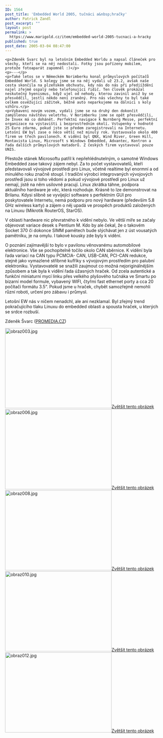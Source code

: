 ```yaml
---
ID: 1564
post_title: 'Embedded World 2005, tučnáci a&nbsp;hračky'
author: Patrick Zandl
post_excerpt: ""
layout: post
permalink: >
  https://www.marigold.cz/item/embedded-world-2005-tucnaci-a-hracky
published: true
post_date: 2005-03-04 08:47:00
---
```

	<p>Zdeněk Švarc byl na letošním Embedded Worldu a napsal článeček pro všechy, kteří se na něj nedostali. Fotky jsou pořízeny mobilem, protože fotoaparát zapomněl :)</p>
	<p>---</p>
	<p>Také letos se v Německém Norimberku konal průmyslových počítačů Embedded World. S kolegy jsme se na něj vydali už 23.2, avšak naše cesta skončila na plzeňském obchvatu, kdy nás do nás při předjíždění najel zřejmě ospalý nebo telefonující řidič. Ten člověk prokázal neskutečný hyenismus, když ujel od nehody, kterou zavinil aniž by se přesvědčil, jestli někdo není zraněný. Pro nás všechny to byl také celkem osvěžující zážitek, běžně auto neparkujeme na dálnici s koly vzhůru.</p>
	<p>Vybaveni novým vozem, vydali jsme se na druhý den dokončit zamýšlenou návštěvu veletrhu. V Norimberku jsme se opět přesvědčili, že Invex má co dohánět. Perfektní navigace k Nurnberg Messe, perfektní organizace na výstavišti i bezprostředním okolí. Vstupenky v hodnotě 25 Euro zdarma, pokud jste se předem zaregistrovali na Internetu. Letošní EW byl zase o něco větší než minulý rok. Vystavovalo okolo 400 firem ve třech pavilonech. K vidění byl QNX, Wind River, Green Hill, Montavista Linux, Microsoft s Windows Embedded, Advantec, Kontron a řada dalších průmyslových matadorů. Z českých firem vystavoval pouze UNIS.
</p>
<!--more-->	<p>Přestože stánek Microsoftu patřil k nepřehlédnutelným, o samotné Windows Embedded zase takový zájem nebyl. Za to počet vystavovatelů, kteří představovali vývojové prostředí pro Linux, včetně realtime byl enormní a od minulého roku značně stoupl. I tradiční výrobci integrovaných vývojových prostředí jsou si toho vědomi a pokud vývojové prostředí pro Linux už nemají, jistě na něm usilovně pracují. Linux zkrátka táhne, podpora aktuálního hardware je věc, která rozhoduje. Krásně to lze demonstrovat na Brilanu. Kdysi slibně se vyvíjející software s perfektním GUI pro poskytovatele Internetu, nemá podporu pro nový hardware (především 5.8 GHz wireless karty) a zájem o něj upadá ve prospěch produktů založených na Linuxu (Mikrotik RouterOS, StarOS).</p>
	<p>V oblasti hardware nic převratného k vidění nebylo. Ve větší míře se začaly objevovat variace desek s Pentium M. Kdo by ale čekal, že o takovém Socket 370 či dokonce SIMM pamětech bude slýchávat jen z úst vousatých pamětníku, je na omylu. I takové kousky zde byly k vidění.</p>
	<p>O poznání zajímavější to bylo v pavilonu věnovanému automobilové elektronice. Vše se pochopitelně točilo okolo CAN sběrnice. K vidění byla řada variací na CAN typu PCMCIA- CAN, USB-CAN, PCI-CAN redukce, stejně jako vymazlené stříbrné kufříky s vývojovým prostředím pro palubní elektroniku. Vystavovatelé se snažili zaujmout co možná nejoriginálnějším způsobem a tak byla k vidění řada úžasných hraček. Od zcela autentické a funkční miniaturní mycí linku přes velkého plyšového tučnáka ve Smartu po bizarní model formule, vybavený WIFI, čtyřmi fast ethernet porty a cca 20 počítači formátu 3.5“. Pokud jsme u hraček, chybět samozřejmě nemohli různí roboti, určení pro zábavu i průmysl.</p>
	<p>Letošní EW nás v ničem nenadchl, ale ani nezklamal. Byl zřejmý trend pokračujícího tlaku Linuxu do embedded oblasti a spousta hraček, u kterých se srdce rozbuší.</p>
	<p>Zdeněk Švarc (<a href="http://www.promedia.cz">PROMEDIA.CZ</a>)
</p><div class="box"><img src="/wp-content/uploads/1/thumb-310586768.jpg" alt="obraz003.jpg" width="350" height="262" /><a href="/wp-content/uploads/1/mms-310586768.jpg" title="Zvětšit tento obrázek" onclick="window.open('/wp-content/1/mms-310586768.jpg','Zvětšit tento obrázek','width=640,height=480,directories=no,location=no,menubar=no,scrollbars=no,status=no,toolbar=no,resizable=no');return false">Zvětšit tento obrázek</a></div><div class="box"><img src="/wp-content/uploads/1/thumb-658073520.jpg" alt="obraz006.jpg" width="350" height="262" /><a href="/wp-content/uploads/1/mms-658073520.jpg" title="Zvětšit tento obrázek" onclick="window.open('/wp-content/1/mms-658073520.jpg','Zvětšit tento obrázek','width=640,height=480,directories=no,location=no,menubar=no,scrollbars=no,status=no,toolbar=no,resizable=no');return false">Zvětšit tento obrázek</a></div><div class="box"><img src="/wp-content/uploads/1/thumb-945763678.jpg" alt="obraz008.jpg" width="350" height="262" /><a href="/wp-content/uploads/1/mms-945763678.jpg" title="Zvětšit tento obrázek" onclick="window.open('/wp-content/1/mms-945763678.jpg','Zvětšit tento obrázek','width=640,height=480,directories=no,location=no,menubar=no,scrollbars=no,status=no,toolbar=no,resizable=no');return false">Zvětšit tento obrázek</a></div><div class="box"><img src="/wp-content/uploads/1/thumb-230002123.jpg" alt="obraz010.jpg" width="350" height="262" /><a href="/wp-content/uploads/1/mms-230002123.jpg" title="Zvětšit tento obrázek" onclick="window.open('/wp-content/1/mms-230002123.jpg','Zvětšit tento obrázek','width=640,height=480,directories=no,location=no,menubar=no,scrollbars=no,status=no,toolbar=no,resizable=no');return false">Zvětšit tento obrázek</a></div><div class="box"><img src="/wp-content/uploads/1/thumb-147845656.jpg" alt="obraz012.jpg" width="350" height="262" /><a href="/wp-content/uploads/1/mms-147845656.jpg" title="Zvětšit tento obrázek" onclick="window.open('/wp-content/1/mms-147845656.jpg','Zvětšit tento obrázek','width=640,height=480,directories=no,location=no,menubar=no,scrollbars=no,status=no,toolbar=no,resizable=no');return false">Zvětšit tento obrázek</a></div>